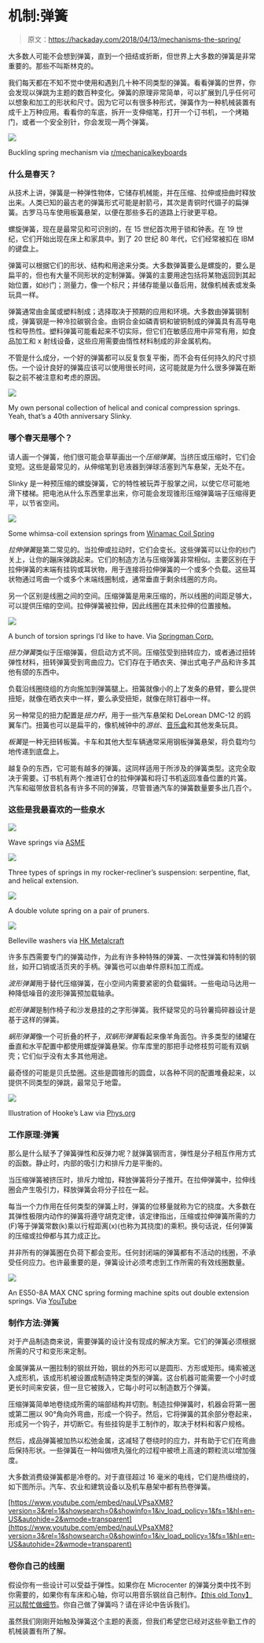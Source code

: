# 机制:弹簧

> 原文：<https://hackaday.com/2018/04/13/mechanisms-the-spring/>

大多数人可能不会想到弹簧，直到一个扭结或折断，但世界上大多数的弹簧是非常重要的。那些不叫斯林克的。

我们每天都在不知不觉中使用和遇到几十种不同类型的弹簧。看看弹簧的世界，你会发现以弹跳为主题的数百种变化。弹簧的原理非常简单，可以扩展到几乎任何可以想象和加工的形状和尺寸。因为它可以有很多种形式，弹簧作为一种机械装置有成千上万种应用。看看你的车底，拆开一支伸缩笔，打开一个订书机，一个烤箱门，或者一个安全别针，你会发现一两个弹簧。

[![](img/daafe490435d677b81dc20d6a8feb680.png)](https://hackaday.com/wp-content/uploads/2018/03/buckling-spring.gif)

Buckling spring mechanism via [r/mechanicalkeyboards](https://www.reddit.com/r/MechanicalKeyboards/comments/1f2lsh/improved_buckling_spring_animation/)

### 什么是春天？

从技术上讲，弹簧是一种弹性物体，它储存机械能，并在压缩、拉伸或扭曲时释放出来。人类已知的最古老的弹簧形式可能是射箭弓，其次是青铜时代镊子的扁弹簧。古罗马马车使用板簧悬架，以便在那些多石的道路上行驶更平稳。

螺旋弹簧，现在是最常见和可识别的，在 15 世纪首次用于锁和钟表。在 19 世纪，它们开始出现在床上和家具中。到了 20 世纪 80 年代，它们经常被扣在 IBM 的键盘上。

弹簧可以根据它们的形状、结构和用途来分类。大多数弹簧要么是螺旋的，要么是扁平的，但也有大量不同形状的定制弹簧。弹簧的主要用途包括将某物返回到其起始位置，如纱门；测量力，像一个标尺；并储存能量以备后用，就像机械表或发条玩具一样。

弹簧通常由金属或塑料制成；选择取决于预期的应用和环境。大多数由弹簧钢制成，弹簧钢是一种冷拉碳钢合金。由铜合金如磷青铜和铍铜制成的弹簧具有高导电性和导热性。塑料弹簧可能看起来不切实际，但它们在敏感应用中非常有用，如食品加工和 x 射线设备，这些应用需要由惰性材料制成的非金属机构。

不管是什么成分，一个好的弹簧都可以反复恢复平衡，而不会有任何持久的尺寸损伤。一个设计良好的弹簧应该可以使用很长时间，这可能就是为什么很多弹簧在断裂之前不被注意和考虑的原因。

[![](img/6939daf21dffcd8f92b3731687f3f017.png)](https://hackaday.com/wp-content/uploads/2018/03/my-compressions.png)

My own personal collection of helical and conical compression springs. Yeah, that’s a 40th anniversary Slinky.

### 哪个春天是哪个？

请人画一个弹簧，他们很可能会草草画出一个*压缩弹簧*。当挤压或压缩时，它们会变短。这些是最常见的，从伸缩笔到皂液器到弹球活塞到汽车悬架，无处不在。

Slinky 是一种预压缩的螺旋弹簧，它的特性被玩弄于股掌之间，以使它尽可能地滑下楼梯。把电池从什么东西里拿出来，你可能会发现锥形压缩弹簧端子压缩得更平，以节省空间。

[![](img/e2df94676117ca567c4dff635d41799c.png)](https://hackaday.com/wp-content/uploads/2018/03/whimsa-coils.png)

Some whimsa-coil extension springs from [Winamac Coil Spring](http://www.winamaccoilspring.com/extension-springs/)

*拉伸弹簧*是第二常见的。当拉伸或拉动时，它们会变长。这些弹簧可以让你的纱门关上，让你的蹦床弹跳起来。它们的制造方法与压缩弹簧非常相似。主要区别在于拉伸弹簧的末端有挂钩或耳状物，用于连接将拉伸弹簧的一个或多个负载。这些耳状物通过弯曲一个或多个末端线圈制成，通常垂直于剩余线圈的方向。

另一个区别是线圈之间的空间。压缩弹簧是用来压缩的，所以线圈的间距足够大，可以提供压缩的空间。拉伸弹簧被拉伸，因此线圈在其未拉伸的位置接触。

[![](img/a763d619c37d7c2fdaaa2ae035dcd668.png)](https://hackaday.com/wp-content/uploads/2018/03/torsion-springs.jpg)

A bunch of torsion springs I’d like to have. Via [Springman Corp.](http://www.springmancorp.com/torsion-springs.html)

*扭力弹簧*类似于压缩弹簧，但启动方式不同。压缩弦受到扭转应力，或者通过扭转弹性材料，扭转弹簧受到弯曲应力。它们存在于晒衣夹、弹出式电子产品和许多其他有颌的东西中。

负载沿线圈绕组的方向施加到弹簧腿上。扭簧就像小的上了发条的悬臂，要么提供扭矩，就像在晒衣夹中一样，要么承受扭矩，就像在除钉器中一样。

另一种常见的扭力配置是*扭力杆*，用于一些汽车悬架和 DeLorean DMC-12 的鸥翼车门。扭簧也可以是扁平的，像机械钟中的*游丝*、[音乐盒](https://www.youtube.com/watch?v=COty6_oDEkk)和其他发条玩具。

*板簧*是一种无扭转板簧。卡车和其他大型车辆通常采用钢板弹簧悬架，将负载均匀地传递到底盘上。

越复杂的东西，它可能有越多的弹簧。这同样适用于所涉及的弹簧类型。这完全取决于需要。订书机有两个:推进钉仓的拉伸弹簧和将订书机返回准备位置的片簧。汽车和磁带放音机各有许多不同的弹簧，尽管普通汽车的弹簧数量要多出几百个。

### 这些是我最喜欢的一些泉水

[![](img/7a030f7934c5949db06431f56beeff37.png)](https://hackaday.com/2018/04/13/mechanisms-the-spring/wave-springs/)

Wave springs via [ASME](https://www.asme.org/engineering-topics/articles/manufacturing-design/wave-springs-have-sprung)

[![](img/814b8c814fe9e370a577367634cbc608.png)](https://hackaday.com/2018/04/13/mechanisms-the-spring/rocker-recliner-suspension/)

Three types of springs in my rocker-recliner’s suspension: serpentine, flat, and helical extension.

[![](img/b57bd4862a2f78c72d4be9015fcb6b84.png)](https://hackaday.com/2018/04/13/mechanisms-the-spring/double-volute/)

A double volute spring on a pair of pruners.

[![](img/d105a6858c3f5e2bd291c19e349ac7d2.png)](https://hackaday.com/2018/04/13/mechanisms-the-spring/belleville-washers/)

Belleville washers via [HK Metalcraft](https://www.hkmetalcraft.com/washers/histakspringpakwashers/)

许多东西需要专门的弹簧动作，为此有许多种特殊的弹簧、一次性弹簧和特制的钢丝，如开口销或活页夹的手柄。弹簧也可以由单件原料加工而成。

*波形弹簧*用于替代压缩弹簧，在小空间内需要紧密的负载偏转。一些电动马达用一种降低噪音的波形弹簧预加载轴承。

*蛇形弹簧*是制作椅子和沙发悬挂的之字形弹簧。我怀疑常见的马铃薯捣碎器设计是基于这样的弹簧。

*蜗形弹簧*像一个可折叠的杯子，*双蜗形弹簧*看起来像羊角面包。许多类型的储罐在垂直和水平配置中都使用螺旋弹簧悬架。你车库里的那把手动修枝剪可能有双蜗壳；它们似乎没有太多其他用途。

最奇怪的可能是贝氏垫圈。这些是圆锥形的圆盘，以各种不同的配置堆叠起来，以提供不同类型的弹跳，最常见于地雷。

[![](img/451496a222f241afea2b33c68e8fdf37.png)](https://hackaday.com/wp-content/uploads/2018/03/hookes-law.jpg)

Illustration of Hooke’s Law via [Phys.org](https://phys.org/news/2015-02-law.html)

### 工作原理:弹簧

那么是什么赋予了弹簧弹性和反弹力呢？就弹簧钢而言，弹性是分子相互作用方式的函数。静止时，内部的吸引力和排斥力是平衡的。

当压缩弹簧被挤压时，排斥力增加，释放弹簧将分子推开。在拉伸弹簧中，拉伸线圈会产生吸引力，释放弹簧会将分子拉在一起。

每当一个力作用在任何类型的弹簧上时，弹簧的位移量就称为它的挠度。大多数在其弹性极限内动作的弹簧将遵守胡克定律，该定律指出，压缩或拉伸弹簧所需的力(F)等于弹簧常数(k)乘以行程距离(x)(也称为其挠度)的乘积。换句话说，任何弹簧的压缩或拉伸都与其力成正比。

并非所有的弹簧圈在负荷下都会变形。任何封闭端的弹簧都有不活动的线圈，不承受任何应力。也许最重要的是，弹簧设计必须考虑到工作所需的有效线圈数量。

[![](img/cb6b4b8433ac7436723531a1067fe625.png)](https://hackaday.com/wp-content/uploads/2018/03/spring-forming.gif)

An ES50-8A MAX CNC spring forming machine spits out double extension springs. Via [YouTube](https://www.youtube.com/watch?v=OzTxzI_Hjrs)

### 制作方法:弹簧

对于产品制造商来说，需要弹簧的设计没有现成的解决方案。它们的弹簧必须根据所需的尺寸和变形来定制。

金属弹簧从一圈拉制的钢丝开始，钢丝的外形可以是圆形、方形或矩形。绳索被送入成形机，该成形机被设置成制造特定类型的弹簧。这台机器可能需要一个小时或更长时间来安装，但一旦它被拨入，它每小时可以制造数万个弹簧。

压缩弹簧简单地卷绕成所需的端部结构并切割。制造拉伸弹簧时，机器会将第一圈或第二圈以 90°角向外弯曲，形成一个钩子。然后，它将弹簧的其余部分卷起来，形成另一个钩子，并切断它。有些挂钩是手工制作的，取决于材料和客户规格。

然后，成品弹簧被加热以松弛金属，这减轻了卷绕时的应力，并有助于它们在弯曲后保持形状。一些弹簧在一种叫做喷丸强化的过程中被喷上高速的颗粒流以增加强度。

大多数消费级弹簧都是冷卷的。对于直径超过 16 毫米的电线，它们是热缠绕的，如下图所示。汽车、农业和建筑设备以及机车悬架中都有热卷弹簧。

 [https://www.youtube.com/embed/nauLVPsaXM8?version=3&rel=1&showsearch=0&showinfo=1&iv_load_policy=1&fs=1&hl=en-US&autohide=2&wmode=transparent](https://www.youtube.com/embed/nauLVPsaXM8?version=3&rel=1&showsearch=0&showinfo=1&iv_load_policy=1&fs=1&hl=en-US&autohide=2&wmode=transparent)



### 卷你自己的线圈

假设你有一些设计可以受益于弹性。如果你在 Microcenter 的弹簧分类中找不到你需要的，如果你有车床和心轴，你可以用音乐钢丝自己制作。[【this old Tony】可以帮忙做细节](https://www.youtube.com/watch?v=jAawhg6JtyY)。你自己做了弹簧吗？请在评论中告诉我们。

虽然我们刚刚开始触及弹簧这个主题的表面，但我们希望您已经对这些辛勤工作的机械装置有所了解。